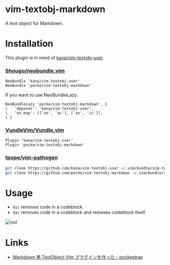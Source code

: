 vim-textobj-markdown
===============

A text object for Markdown.



Installation
===============


This plugin is in need of [kana/vim-textobj-user](https://github.com/kana/vim-textobj-user).


### [Shougo/neobundle.vim](https://github.com/Shougo/neobundle.vim)

```vim
NeoBundle 'kana/vim-textobj-user'
NeoBundle 'pocke/vim-textobj-markdown'
```

If you want to use NeoBundleLazy.

```vim
NeoBundleLazy 'pocke/vim-textobj-markdown', {
\   'depends': 'kana/vim-textobj-user',
\   'on_map': [['xo', 'ac'], ['xo', 'ic']],
\ }
```

### [VundleVim/Vundle.vim](https://github.com/VundleVim/Vundle.vim) 

```vim
Plugin 'kana/vim-textobj-user'
Plugin 'pocke/vim-textobj-markdown'
```

### [tpope/vim-pathogen](https://github.com/tpope/vim-pathogen)

```sh
git clone https://github.com/kana/vim-textobj-user ~/.vim/bundle/vim-textobj-user
git clone https://github.com/pocke/vim-textobj-markdown ~/.vim/bundle/vim-textobj-markdown
```


Usage
=========


- `dic` removes code in a codeblock.
- `dac` removes code in a codeblock and removes codeblock itself.

![out](https://cloud.githubusercontent.com/assets/4361134/12978431/1a54551a-d114-11e5-8cc7-21c099586918.gif)


Links
==========

- [Markdown 用 TextObject Vim プラグインを作った - pockestrap](http://pocke.hatenablog.com/entry/2016/02/12/083648)
